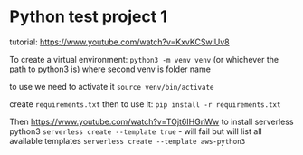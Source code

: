# Python test project 1

tutorial: https://www.youtube.com/watch?v=KxvKCSwlUv8

To create a virtual environment: 
`python3 -m venv venv`  (or whichever the path to python3 is) where second venv is folder name

to use we need to activate it
`source venv/bin/activate`

create `requirements.txt` 
then to use it: `pip install -r requirements.txt`

Then https://www.youtube.com/watch?v=TOjt6IHGnWw to install serverless python3
`serverless create --template true` - will fail but will list all available templates
`serverless create --template aws-python3`